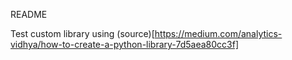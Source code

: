 README

Test custom library using (source)[https://medium.com/analytics-vidhya/how-to-create-a-python-library-7d5aea80cc3f]